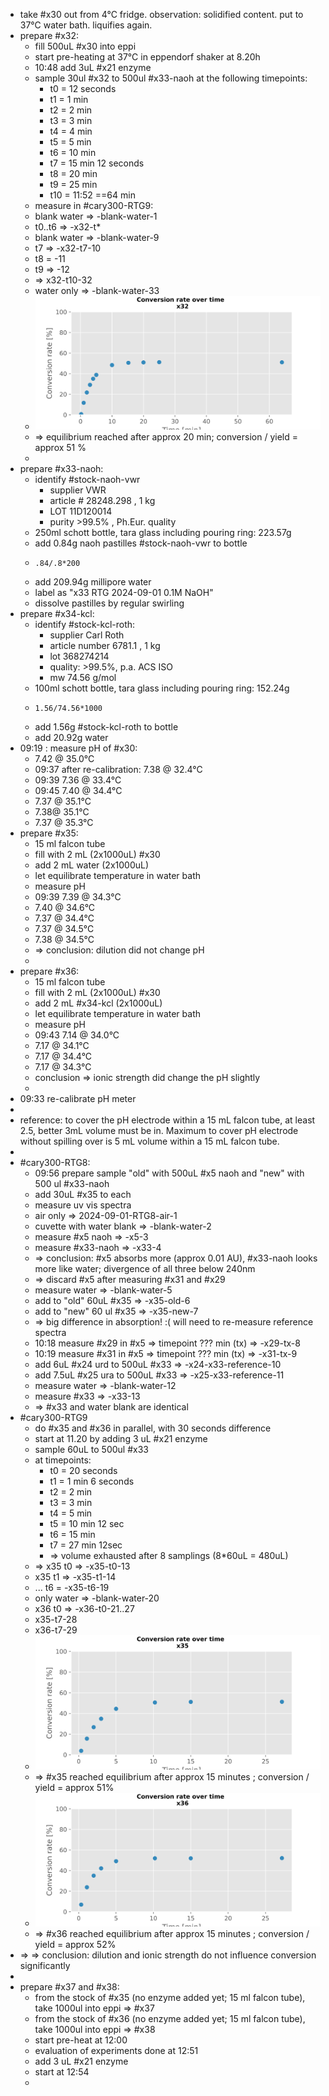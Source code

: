 - take #x30 out from 4°C fridge. observation: solidified content. put to 37°C water bath. liquifies again.
- prepare #x32:
	- fill 500uL #x30 into eppi
	- start pre-heating at 37°C in eppendorf shaker at 8.20h
	- 10:48 add 3uL #x21 enzyme
	- sample 30ul #x32 to 500ul #x33-naoh at the following timepoints:
		- t0 = 12 seconds
		- t1 = 1 min
		- t2 = 2 min
		- t3 = 3 min
		- t4 = 4 min
		- t5 = 5 min
		- t6 = 10 min
		- t7 = 15 min 12 seconds
		- t8 = 20 min
		- t9 = 25 min
		- t10 = 11:52 ==64 min
	- measure in #cary300-RTG9:
	- blank water => -blank-water-1
	- t0..t6 => -x32-t*
	- blank water => -blank-water-9
	- t7 => -x32-t7-10
	- t8 = -11
	- t9 => -12
	- => x32-t10-32
	- water only => -blank-water-33
	- ![01_Conversion_rates_cond_1_Substrate.svg](../assets/01_Conversion_rates_cond_1_Substrate_1725186746006_0.svg)
	- => equilibrium reached after approx 20 min; conversion / yield = approx 51 %
	-
- prepare #x33-naoh:
	- identify #stock-naoh-vwr
		- supplier VWR
		- article # 28248.298 , 1 kg
		- LOT 11D120014
		- purity >99.5% , Ph.Eur. quality
	- 250ml schott bottle, tara glass including pouring ring: 223.57g
	- add 0.84g naoh pastilles #stock-naoh-vwr to bottle
	- ```calc
	  .84/.8*200
	  ```
	- add 209.94g millipore water
	- label as "x33 RTG 2024-09-01 0.1M NaOH"
	- dissolve pastilles by regular swirling
- prepare #x34-kcl:
	- identify #stock-kcl-roth:
		- supplier Carl Roth
		- article number 6781.1 , 1 kg
		- lot 368274214
		- quality: >99.5%, p.a. ACS ISO
		- mw 74.56 g/mol
	- 100ml schott bottle, tara glass including pouring ring: 152.24g
	- ```calc
	  1.56/74.56*1000
	  ```
	- add 1.56g #stock-kcl-roth to bottle
	- add 20.92g water
- 09:19 : measure pH of #x30:
	- 7.42 @ 35.0°C
	- 09:37 after re-calibration: 7.38 @ 32.4°C
	- 09:39 7.36 @ 33.4°C
	- 09:45 7.40 @ 34.4°C
	- 7.37 @ 35.1°C
	- 7.38@ 35.1°C
	- 7.37 @ 35.3°C
- prepare #x35:
	- 15 ml falcon tube
	- fill with 2 mL (2x1000uL) #x30
	- add 2 mL water (2x1000uL)
	- let equilibrate temperature in water bath
	- measure pH
	- 09:39 7.39 @ 34.3°C
	- 7.40 @ 34.6°C
	- 7.37 @ 34.4°C
	- 7.37 @ 34.5°C
	- 7.38 @ 34.5°C
	- => conclusion: dilution did not change pH
	-
- prepare #x36:
	- 15 ml falcon tube
	- fill with 2 mL (2x1000uL) #x30
	- add 2 mL #x34-kcl (2x1000uL)
	- let equilibrate temperature in water bath
	- measure pH
	- 09:43 7.14 @ 34.0°C
	- 7.17 @ 34.1°C
	- 7.17 @ 34.4°C
	- 7.17 @ 34.3°C
	- conclusion => ionic strength did change the pH slightly
	-
- 09:33 re-calibrate pH meter
-
- reference: to cover the pH electrode within a 15 mL falcon tube, at least 2.5, better 3mL volume must be in. Maximum to cover pH electrode without spilling over is 5 mL volume within a 15 mL falcon tube.
-
- #cary300-RTG8:
	- 09:56 prepare sample "old" with 500uL #x5 naoh and "new" with 500 ul #x33-naoh
	- add 30uL #x35 to each
	- measure uv vis spectra
	- air only => 2024-09-01-RTG8-air-1
	- cuvette with water blank => -blank-water-2
	- measure #x5 naoh => -x5-3
	- measure #x33-naoh => -x33-4
	- => conclusion: #x5 absorbs more (approx 0.01 AU), #x33-naoh looks more like water;  divergence of all three below 240nm
	- => discard #x5 after measuring #x31 and #x29
	- measure water => -blank-water-5
	- add to "old" 60uL #x35 => -x35-old-6
	- add to "new" 60 ul #x35 => -x35-new-7
	- => big difference in absorption! :( will need to re-measure reference spectra
	- 10:18 measure #x29 in #x5 => timepoint ??? min (tx) => -x29-tx-8
	- 10:19 measure #x31 in #x5 => timepoint ??? min (tx) => -x31-tx-9
	- add 6uL #x24 urd to 500uL #x33 => -x24-x33-reference-10
	- add 7.5uL #x25 ura to 500uL #x33 => -x25-x33-reference-11
	- measure water => -blank-water-12
	- measure #x33 => -x33-13
	- => #x33 and water blank are identical
- #cary300-RTG9
	- do #x35 and #x36 in parallel, with 30 seconds difference
	- start at 11.20 by adding 3 uL #x21 enzyme
	- sample 60uL to 500ul #x33
	- at timepoints:
		- t0 = 20 seconds
		- t1 = 1 min 6 seconds
		- t2 = 2 min
		- t3 = 3 min
		- t4 = 5 min
		- t5 = 10 min 12 sec
		- t6 = 15 min
		- t7 = 27 min 12sec
		- => volume exhausted after 8 samplings (8*60uL = 480uL)
	- => x35 t0 => -x35-t0-13
	- x35 t1 => -x35-t1-14
	- ... t6 = -x35-t6-19
	- only water => -blank-water-20
	- x36 t0 => -x36-t0-21..27
	- x35-t7-28
	- x36-t7-29
	- ![01_Conversion_rates_cond_2_Substrate.svg](../assets/01_Conversion_rates_cond_2_Substrate_1725187723469_0.svg)
	- => #x35 reached equilibrium after approx 15 minutes ; conversion / yield = approx 51%
	- ![01_Conversion_rates_cond_3_Substrate.svg](../assets/01_Conversion_rates_cond_3_Substrate_1725187751932_0.svg)
	- => #x36 reached equilibrium after approx 15 minutes ; conversion / yield = approx 52%
- => => conclusion: dilution and ionic strength do not influence conversion significantly
-
- prepare #x37 and #x38:
	- from the stock of #x35 (no enzyme added yet; 15 ml falcon tube), take 1000ul into eppi => #x37
	- from the stock of #x36 (no enzyme added yet; 15 ml falcon tube), take 1000ul into eppi => #x38
	- start pre-heat at 12:00
	- evaluation of experiments done at 12:51
	- add 3 uL #x21 enzyme
	- start at 12:54
	-
